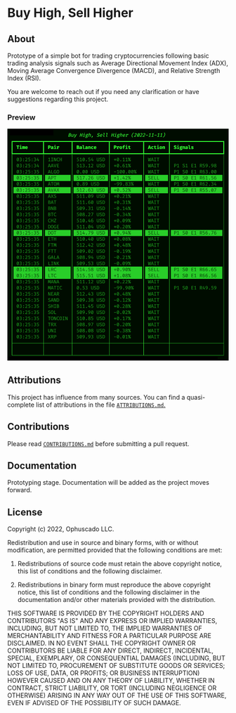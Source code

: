 # Buy High, Sell Higher

## About

Prototype of a simple bot for trading cryptocurrencies following basic trading analysis signals such as Average Directional Movement Index (ADX), Moving Average Convergence Divergence (MACD), and Relative Strength Index (RSI).

You are welcome to reach out if you need any clarification or have suggestions regarding this project.

### Preview

![Screenshot](https://raw.githubusercontent.com/Ophuscado/buy-high-sell-higher/main/screenshot.png)

## Attributions

This project has influence from many sources. You can find a quasi-complete
list of attributions in the file
[`ATTRIBUTIONS.md`.](https://github.com/Ophuscado/buy-high-sell-higher/blob/master/.github/ATTRIBUTIONS.md)

## Contributions

Please read
[`CONTRIBUTIONS.md`](https://github.com/Ophuscado/buy-high-sell-higher/blob/master/.github/CONTRIBUTIONS.md)
before submitting a pull request.

## Documentation

Prototyping stage. Documentation will be added as the project moves forward.

## License

Copyright (c) 2022, Ophuscado LLC.

Redistribution and use in source and binary forms, with or without modification, are permitted provided that the following conditions are met:

1. Redistributions of source code must retain the above copyright notice, this list of conditions and the following disclaimer.

2. Redistributions in binary form must reproduce the above copyright notice, this list of conditions and the following disclaimer in the documentation and/or other materials provided with the distribution.

THIS SOFTWARE IS PROVIDED BY THE COPYRIGHT HOLDERS AND CONTRIBUTORS "AS IS" AND ANY EXPRESS OR IMPLIED WARRANTIES, INCLUDING, BUT NOT LIMITED TO, THE IMPLIED WARRANTIES OF MERCHANTABILITY AND FITNESS FOR A PARTICULAR PURPOSE ARE DISCLAIMED. IN NO EVENT SHALL THE COPYRIGHT OWNER OR CONTRIBUTORS BE LIABLE FOR ANY DIRECT, INDIRECT, INCIDENTAL, SPECIAL, EXEMPLARY, OR CONSEQUENTIAL DAMAGES (INCLUDING, BUT NOT LIMITED TO, PROCUREMENT OF SUBSTITUTE GOODS OR SERVICES; LOSS OF USE, DATA, OR PROFITS; OR BUSINESS INTERRUPTION) HOWEVER CAUSED AND ON ANY THEORY OF LIABILITY, WHETHER IN CONTRACT, STRICT LIABILITY, OR TORT (INCLUDING NEGLIGENCE OR OTHERWISE) ARISING IN ANY WAY OUT OF THE USE OF THIS SOFTWARE, EVEN IF ADVISED OF THE POSSIBILITY OF SUCH DAMAGE.
